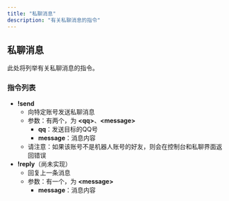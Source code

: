 ```yaml
---
title: "私聊消息"
description: "有关私聊消息的指令"
---
```


## 私聊消息

此处将列举有关私聊消息的指令。

### 指令列表

- **!send**
    - 向特定账号发送私聊消息
    - 参数：有两个，为 **\<qq\>**、**\<message\>**
        - **qq**：发送目标的QQ号
        - **message**：消息内容
    - 请注意：如果该账号不是机器人账号的好友，则会在控制台和私聊界面返回错误
- **!reply**（尚未实现）
    - 回复上一条消息
    - 参数：有一个，为 **\<message\>**
        - **message**：消息内容